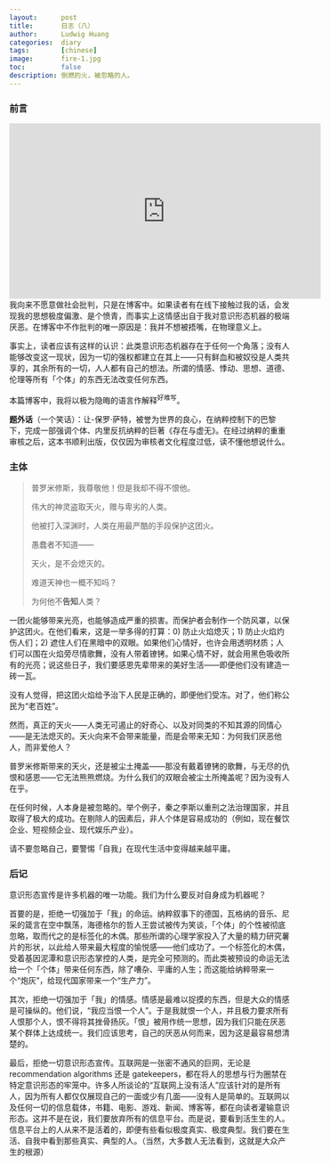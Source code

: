 ```yaml
---
layout:      post
title:       日志（八）
author:      Ludwig Huang
categories:  diary
tags:        [chinese]
image:       fire-1.jpg
toc:         false
description: 倒燃的火，被忽略的人。
---
```


### 前言

<div class="videoWrapper">
<iframe width="560" height="315" src="https://www.youtube.com/embed/S4eFih9_AKE?si=zg-T6znTs9WIotFX" title="YouTube video player" frameborder="0" allow="accelerometer; autoplay; clipboard-write; encrypted-media; gyroscope; picture-in-picture; web-share" allowfullscreen></iframe>
</div>
我向来不愿意做社会批判，只是在博客中。如果读者有在线下接触过我的话，会发现我的思想极度偏激、是个愤青，而事实上这情感出自于我对意识形态机器的极端厌恶。在博客中不作批判的唯一原因是：我并不想被捂嘴，在物理意义上。

事实上，读者应该有这样的认识：此类意识形态机器存在于任何一个角落；没有人能够改变这一现状，因为一切的强权都建立在其上——只有鲜血和被奴役是人类共享的，其余所有的一切，人人都有自己的想法。所谓的情感、悸动、思想、道德、伦理等所有「个体」的东西无法改变任何东西。

本篇博客中，我将以极为隐晦的语言作解释<sup>好难写</sup>。

**题外话**（一个笑话）：让-保罗·萨特，被誉为世界的良心，在纳粹控制下的巴黎下，完成一部强调个体、内里反抗纳粹的巨著《存在与虚无》。在经过纳粹的重重审核之后，这本书顺利出版，仅仅因为审核者文化程度过低，读不懂他想说什么。

### 主体

> 普罗米修斯，我尊敬他！但是我却不得不恨他。
>
> 伟大的神灵盗取天火，赠与卑劣的人类。
>
> 他被打入深渊时，人类在用最严酷的手段保护这团火。
>
> 愚蠢者不知道——
>
> 天火，是不会熄灭的。
>
> 难道天神也一概不知吗？
>
> 为何他不**告知**人类？

一团火能够带来光亮，也能够造成严重的损害。而保护者会制作一个防风罩，以保护这团火。在他们看来，这是一举多得的打算：0) 防止火焰熄灭；1) 防止火焰灼伤人们；2) 遮住人们在黑暗中的双眼。如果他们心情好，也许会用透明材质；人们可以围在火焰旁尽情歌舞，没有人带着镣铐。如果心情不好，就会用黑色吸收所有的光亮；说这些日子，我们要感恩先辈带来的美好生活——即便他们没有建造一砖一瓦。

没有人觉得，把这团火焰给予治下人民是正确的，即便他们受冻。对了，他们称公民为“老百姓”。

然而，真正的天火——人类无可遏止的好奇心、以及对同类的不知其源的同情心——是无法熄灭的。天火向来不会带来能量，而是会带来无知：为何我们厌恶他人，而非爱他人？

普罗米修斯带来的天火，还是被尘土掩盖——那没有戴着镣铐的歌舞，与无尽的仇恨和感恩——它无法熊熊燃烧。为什么我们的双眼会被尘土所掩盖呢？因为没有人在乎。

在任何时候，人本身是被忽略的。举个例子，秦之李斯以重刑之法治理国家，并且取得了极大的成功。在剔除人的因素后，非人个体是容易成功的（例如，现在餐饮企业、短视频企业、现代娱乐产业）。

请不要忽略自己，要警惕「自我」在现代生活中变得越来越平庸。

### 后记

意识形态宣传是许多机器的唯一功能。我们为什么要反对自身成为机器呢？

首要的是，拒绝一切强加于「我」的命运。纳粹叙事下的德国，瓦格纳的音乐、尼采的箴言在空中飘荡，海德格尔的哲人王尝试被传为笑谈，「个体」的个性被彻底忽略，取而代之的是标签化的木偶。那些所谓的心理学家投入了大量的精力研究薯片的形状，以此给人带来最大程度的愉悦感——他们成功了。一个标签化的木偶，受着基因泥潭和意识形态掌控的人类，是完全可预测的。而此类被预设的命运无法给一个「个体」带来任何东西，除了嘈杂、平庸的人生；而这能给纳粹带来一个“炮灰”，给现代国家带来一个“生产力”。

其次，拒绝一切强加于「我」的情感。情感是最难以捉摸的东西，但是大众的情感是可操纵的。他们说，“我应当恨一个人”。于是我就恨一个人，并且极力要求所有人恨那个人，恨不得将其挫骨扬灰。「恨」被用作统一思想，因为我们只能在厌恶某个群体上达成统一。我们应该思考，自己的厌恶从何而来，因为这是最容易想清楚的。

最后，拒绝一切意识形态宣传。互联网是一张密不通风的巨网，无论是 recommendation algorithms 还是 gatekeepers，都在将人的思想与行为圈禁在特定意识形态的牢笼中。许多人所谈论的“互联网上没有活人”应该针对的是所有人，因为所有人都仅仅展现自己的一面或少有几面——没有人是简单的。互联网以及任何一切的信息载体，书籍、电影、游戏、新闻、博客等，都在向读者灌输意识形态。这并不是在说，我们要放弃所有的信息平台。而是说，要看到活生生的人。信息平台上的人从来不是活着的，即便有些看似极度真实、极度典型。我们要在生活、自我中看到那些真实、典型的人。（当然，大多数人无法看到，这就是大众产生的根源）
